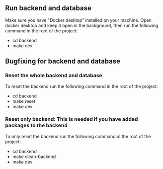 ## Run backend and database

Make sure you have "Docker desktop" installed on your machine. Open docker desktop and keep it open in the background, then run the following command in the root of the project:

- cd backend
- make dev

## Bugfixing for backend and database

### Reset the whole backend and database

To reset the backend run the following command in the root of the project:

- cd backend
- make reset
- make dev

### Reset only backend: This is needed if you have added packages to the backend

To only reset the backend run the following command in the root of the project:

- cd backend
- make clean-backend
- make dev
